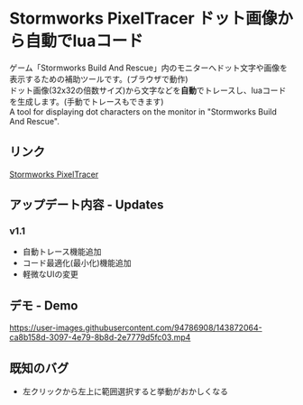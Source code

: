 # Stormworks PixelTracer ドット画像から自動でluaコード
ゲーム「Stormworks Build And Rescue」内のモニターへドット文字や画像を表示するための補助ツールです。(ブラウザで動作)  
ドット画像(32x32の倍数サイズ)から文字などを**自動**でトレースし、luaコードを生成します。(手動でトレースもできます)  
A tool for displaying dot characters on the monitor in "Stormworks Build And Rescue".

## リンク
[Stormworks PixelTracer](https://doma-itachi.github.io/Stormworks-PixelTracer/ "Stormworks PixelTracer")

## アップデート内容 - Updates
### v1.1
- 自動トレース機能追加
- コード最適化(最小化)機能追加
- 軽微なUIの変更

## デモ - Demo
https://user-images.githubusercontent.com/94786908/143872064-ca8b158d-3097-4e79-8b8d-2e7779d5fc03.mp4

## 既知のバグ
- 左クリックから左上に範囲選択すると挙動がおかしくなる